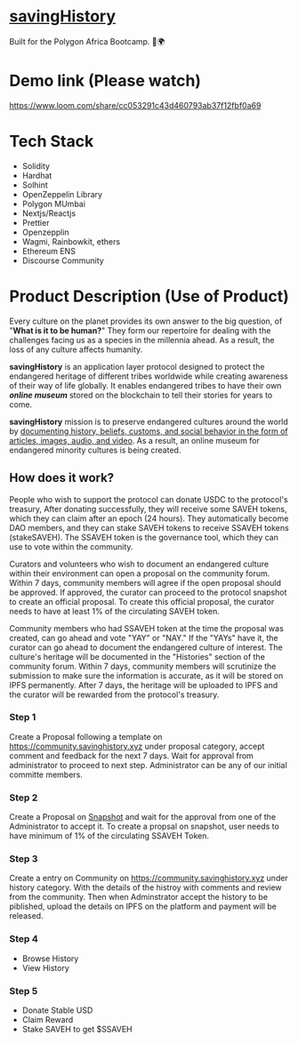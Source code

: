 # [savingHistory](https://savinghistory.xyz)
Built for the Polygon Africa Bootcamp. 🚀🌍

# Demo link (Please watch)
https://www.loom.com/share/cc053291c43d460793ab37f12fbf0a69

# Tech Stack
- Solidity
- Hardhat
- Solhint
- OpenZeppelin Library
- Polygon MUmbai
- Nextjs/Reactjs
- Prettier
- Openzepplin
- Wagmi, Rainbowkit, ethers
- Ethereum ENS
- Discourse Community 

# Product Description (Use of Product)
Every culture on the planet provides its own answer to the big question, of "**What is it to be human?**" They form our repertoire for dealing with the challenges facing us as a species in the millennia ahead. As a result, the loss of any culture affects humanity.

**savingHistory** is an application layer protocol designed to protect the endangered heritage of different tribes worldwide while creating awareness of their way of life globally. It enables endangered tribes to have their own ***online museum*** stored on the blockchain to tell their stories for years to come.

**savingHistory** mission is to preserve endangered cultures around the world by <u>documenting history, beliefs, customs, and social behavior in the form of articles, images, audio, and video</u>. As a result, an online museum for endangered minority cultures is being created.

## How does it work?

People who wish to support the protocol can donate USDC to the protocol's treasury, After donating successfully, they will receive some SAVEH tokens, which they can claim after an epoch (24 hours). They automatically become DAO members, and they can stake SAVEH tokens to receive SSAVEH tokens (stakeSAVEH). The SSAVEH token is the governance tool, which they can use to vote within the community.

Curators and volunteers who wish to document an endangered culture within their environment can open a proposal on the community forum. Within 7 days, community members will agree if the open proposal should be approved. If approved, the curator can proceed to the protocol snapshot to create an official proposal. To create this official proposal, the curator needs to have at least 1% of the circulating SAVEH token.

Community members who had SSAVEH token at the time the proposal was created, can go ahead and vote "YAY" or "NAY." If the "YAYs" have it, the curator can go ahead to document the endangered culture of interest. The culture's heritage will be documented in the "Histories" section of the community forum. Within 7 days, community members will scrutinize the submission to make sure the information is accurate, as it will be stored on IPFS permanently. After 7 days, the heritage will be uploaded to IPFS and the curator will be rewarded from the protocol's treasury.

### Step 1

Create a Proposal following a template on https://community.savinghistory.xyz under proposal category, accept comment and feedback for the next 7 days. Wait for approval from administrator to proceed to next step. Administrator can be any of our initial committe members.

### Step 2

Create a Proposal on [Snapshot](https://demo.snapshot.org/#/savinghistory.eth) and wait for the approval from one of the Administrator to accept it. To create a propsal on snapshot, user needs to have minimum of 1% of the circulating SSAVEH Token.

### Step 3

Create a entry on Community on https://community.savinghistory.xyz under history category. With the details of the histroy with comments and review from the community. Then when Adminstrator accept the history to be piblished, upload the details on IPFS on the platform and payment will be released.

### Step 4

- Browse History
- View History

### Step 5

- Donate Stable USD
- Claim Reward
- Stake SAVEH to get $SSAVEH
